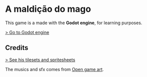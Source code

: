# A maldição do mago

This game is a made with the **Godot engine**, for learning purposes.

[> Go to Godot engine](http://godotengine.org)

## Credits

[> See his tilesets and spritesheets](https://opengameart.org/content/tiny-platform-quest-sprites)

The musics and sfx comes from [Open game art](https://opengameart.org).